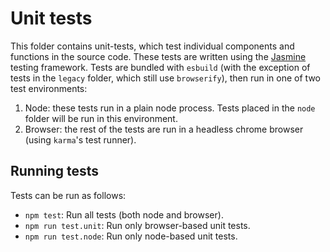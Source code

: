# Unit tests

This folder contains unit-tests, which test individual components and functions in the source code. These tests
are written using the [Jasmine](https://jasmine.github.io/) testing framework.
Tests are bundled with `esbuild` (with the exception of tests in the `legacy` folder, which still use `browserify`), then run in one of two test environments:
 1. Node: these tests run in a plain node process. Tests placed in the `node` folder will be run in this environment.
 2. Browser: the rest of the tests are run in a headless chrome browser (using `karma`'s test runner).

## Running tests

Tests can be run as follows:
 - `npm test`: Run all tests (both node and browser).
 - `npm run test.unit`: Run only browser-based unit tests.
 - `npm run test.node`: Run only node-based unit tests.
